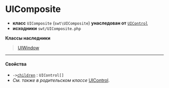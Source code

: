 # UIComposite

- **класс** `UIComposite` (`swt\UIComposite`) **унаследован от** [`UIControl`](https://github.com/jphp-compiler/jphp-swt-ext/blob/master/jphp-swt-ext/api-docs/classes/swt/UIControl.ru.md)
- **исходники** `swt/UIComposite.php`

**Классы наследники**

> [UIWindow](https://github.com/jphp-compiler/jphp-swt-ext/blob/master/jphp-swt-ext/api-docs/classes/swt/UIWindow.ru.md)

---

#### Свойства

- `->`[`children`](#prop-children) : `UIControl[]`
- *См. также в родительском классе* [UIControl](https://github.com/jphp-compiler/jphp-swt-ext/blob/master/jphp-swt-ext/api-docs/classes/swt/UIControl.ru.md).
